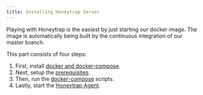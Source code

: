 ```yaml
---
title: Installing Honeytrap Server
---
```


Playing with Honeytrap is the easiest by just starting our docker image. The image is automatically being built by the continuous integration of our master branch.

This part consists of four steps:

1. First, install [docker and docker-compose](/docs/getting-started/docker-compose/install-docker/).
1. Next, setup the [prerequisites](/docs/getting-started/docker-compose/setup-prerequisites/).
1. Then, run the [docker-compose](/docs/getting-started/docker-compose/setup-honeytrap-server/) scripts.
1. Lastly, start the [Honeytrap Agent](/docs/getting-started/docker-compose/run-agent).
